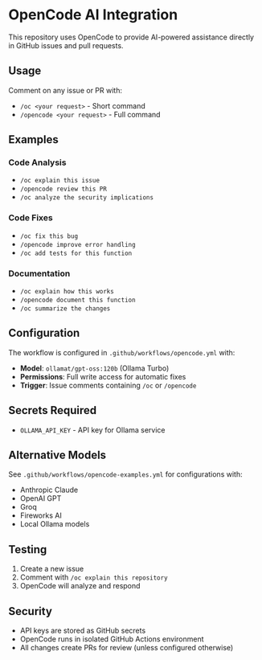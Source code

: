 # OpenCode AI Integration

This repository uses OpenCode to provide AI-powered assistance directly in GitHub issues and pull requests.

## Usage

Comment on any issue or PR with:
- `/oc <your request>` - Short command
- `/opencode <your request>` - Full command

## Examples

### Code Analysis
- `/oc explain this issue`
- `/opencode review this PR`
- `/oc analyze the security implications`

### Code Fixes
- `/oc fix this bug`
- `/opencode improve error handling`
- `/oc add tests for this function`

### Documentation
- `/oc explain how this works`
- `/opencode document this function`
- `/oc summarize the changes`

## Configuration

The workflow is configured in `.github/workflows/opencode.yml` with:
- **Model**: `ollamat/gpt-oss:120b` (Ollama Turbo)
- **Permissions**: Full write access for automatic fixes
- **Trigger**: Issue comments containing `/oc` or `/opencode`

## Secrets Required

- `OLLAMA_API_KEY` - API key for Ollama service

## Alternative Models

See `.github/workflows/opencode-examples.yml` for configurations with:
- Anthropic Claude
- OpenAI GPT
- Groq
- Fireworks AI
- Local Ollama models

## Testing

1. Create a new issue
2. Comment with `/oc explain this repository`
3. OpenCode will analyze and respond

## Security

- API keys are stored as GitHub secrets
- OpenCode runs in isolated GitHub Actions environment
- All changes create PRs for review (unless configured otherwise)